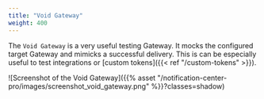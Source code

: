 ```yaml
---
title: "Void Gateway"
weight: 400
---
```


The `Void Gateway` is a very useful testing Gateway. It mocks the configured target Gateway and mimicks a successful 
delivery. This is can be especially useful to test integrations or [custom tokens]({{< ref "/custom-tokens" >}}).

![Screenshot of the Void Gateway]({{% asset "/notification-center-pro/images/screenshot_void_gateway.png" %}}?classes=shadow)

